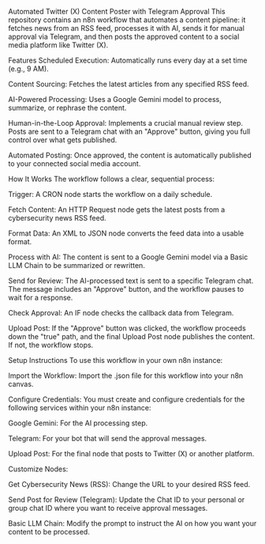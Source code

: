 Automated Twitter (X) Content Poster with Telegram Approval
This repository contains an n8n workflow that automates a content pipeline: it fetches news from an RSS feed, processes it with AI, sends it for manual approval via Telegram, and then posts the approved content to a social media platform like Twitter (X).

Features
Scheduled Execution: Automatically runs every day at a set time (e.g., 9 AM).

Content Sourcing: Fetches the latest articles from any specified RSS feed.

AI-Powered Processing: Uses a Google Gemini model to process, summarize, or rephrase the content.

Human-in-the-Loop Approval: Implements a crucial manual review step. Posts are sent to a Telegram chat with an "Approve" button, giving you full control over what gets published.

Automated Posting: Once approved, the content is automatically published to your connected social media account.

How It Works
The workflow follows a clear, sequential process:

Trigger: A CRON node starts the workflow on a daily schedule.

Fetch Content: An HTTP Request node gets the latest posts from a cybersecurity news RSS feed.

Format Data: An XML to JSON node converts the feed data into a usable format.

Process with AI: The content is sent to a Google Gemini model via a Basic LLM Chain to be summarized or rewritten.

Send for Review: The AI-processed text is sent to a specific Telegram chat. The message includes an "Approve" button, and the workflow pauses to wait for a response.

Check Approval: An IF node checks the callback data from Telegram.

Upload Post: If the "Approve" button was clicked, the workflow proceeds down the "true" path, and the final Upload Post node publishes the content. If not, the workflow stops.

Setup Instructions
To use this workflow in your own n8n instance:

Import the Workflow: Import the .json file for this workflow into your n8n canvas.

Configure Credentials: You must create and configure credentials for the following services within your n8n instance:

Google Gemini: For the AI processing step.

Telegram: For your bot that will send the approval messages.

Upload Post: For the final node that posts to Twitter (X) or another platform.

Customize Nodes:

Get Cybersecurity News (RSS): Change the URL to your desired RSS feed.

Send Post for Review (Telegram): Update the Chat ID to your personal or group chat ID where you want to receive approval messages.

Basic LLM Chain: Modify the prompt to instruct the AI on how you want your content to be processed.
